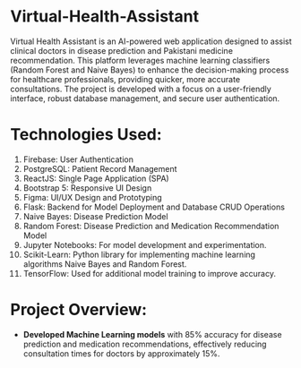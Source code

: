 # Virtual-Health-Assistant
Virtual Health Assistant is an AI-powered web application designed to assist clinical doctors in disease prediction and Pakistani medicine recommendation. This platform leverages machine learning classifiers (Random Forest and Naive Bayes) to enhance the decision-making process for healthcare professionals, providing quicker, more accurate consultations. The project is developed with a focus on a user-friendly interface, robust database management, and secure user authentication.

# Technologies Used:
1) Firebase: User Authentication
2) PostgreSQL: Patient Record Management
3) ReactJS: Single Page Application (SPA)
4) Bootstrap 5: Responsive UI Design
5) Figma: UI/UX Design and Prototyping
6) Flask: Backend for Model Deployment and Database CRUD Operations
7) Naive Bayes: Disease Prediction Model
8) Random Forest: Disease Prediction and Medication Recommendation Model
9) Jupyter Notebooks: For model development and experimentation.
10) Scikit-Learn: Python library for implementing machine learning algorithms Naive Bayes and Random Forest.
11) TensorFlow: Used for additional model training to improve accuracy.

# Project Overview:
+ **Developed Machine Learning models** with 85% accuracy for disease prediction and medication recommendations, effectively reducing consultation times for doctors by approximately 15%.
